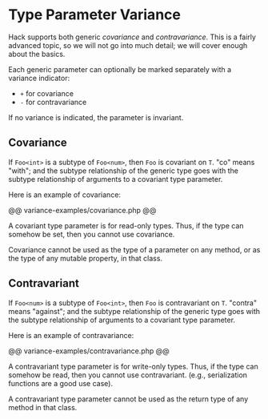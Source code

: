 # Type Parameter Variance

Hack supports both generic *covariance* and *contravariance*. This is a fairly advanced topic, so we will not go into much detail; we will cover enough about the basics. 

Each generic parameter can optionally be marked separately with a variance indicator:
 * `+` for covariance
 * `-` for contravariance

If no variance is indicated, the parameter is invariant.

## Covariance

If `Foo<int>` is a subtype of `Foo<num>`, then `Foo` is covariant on `T`. "co" means "with"; and the subtype relationship of the generic type goes with the subtype relationship of arguments to a covariant type parameter.

Here is an example of covariance:

@@ variance-examples/covariance.php @@

A covariant type parameter is for read-only types. Thus, if the type can somehow be set, then you cannot use covariance. 

Covariance cannot be used as the type of a parameter on any method, or as the type of any mutable property, in that class.

## Contravariant

If `Foo<num>` is a subtype of `Foo<int>`, then `Foo` is contravariant on `T`. "contra" means "against"; and the subtype relationship of the generic type goes with the subtype relationship of arguments to a covariant type parameter.

Here is an example of contravariance:

@@ variance-examples/contravariance.php @@

A contravariant type parameter is for write-only types. Thus, if the type can somehow be read, then you cannot use contravariant. (e.g., serialization functions are a good use case).

A contravariant type parameter cannot be used as the return type of any method in that class.
